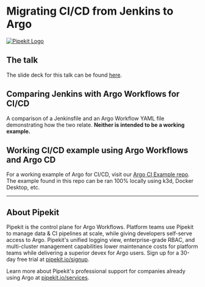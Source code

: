 # Migrating CI/CD from Jenkins to Argo

[![Pipekit Logo](https://raw.githubusercontent.com/pipekit/talk-demos/main/assets/images/pipekit-logo.png)](https://pipekit.io?utm_campaign=talk-demos)

## The talk
<!-- The talk recording [can be found here](https://youtu.be/g8TCgnrM648).-->

The slide deck for this talk can be found [here](slides/Migrating-CI_CD-Jenkins-Argo-ARCOGON_NA2023.pdf). 

## Comparing Jenkins with Argo Workflows for CI/CD
A comparison of a Jenkinsfile and an Argo Workflow YAML file demonstrating how the two relate. **Neither is intended to be a working example.**

## Working CI/CD example using Argo Workflows and Argo CD
For a working example of Argo for CI/CD, visit our [Argo CI Example repo](https://github.com/pipekit/argo-workflows-ci-example). The example found in this repo can be ran 100% locally using k3d, Docker Desktop, etc.

---

## About Pipekit

Pipekit is the control plane for Argo Workflows. Platform teams use Pipekit to manage data & CI pipelines at scale, while giving developers self-serve access to Argo. Pipekit's unified logging view, enterprise-grade RBAC, and multi-cluster management capabilities lower maintenance costs for platform teams while delivering a superior devex for Argo users. Sign up for a 30-day free trial at [pipekit.io/signup](https://pipekit.io/signup?utm_campaign=talk-demos).

Learn more about Pipekit's professional support for companies already using Argo at [pipekit.io/services](https://pipekit.io/services?utm_campaign=talk-demos).
